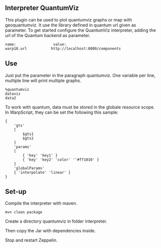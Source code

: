 ## Interpreter QuantumViz

This plugin can be used to plot quantumviz graphs or map with geoquantumviz. It use the library defined in quantum url given as parameter. 
To get started configure the QuantumViz interpreter, adding the url of the Quantum backend as parameter.
```
name:                 value:
warp10.url           http://localhost:8000/components
```

## Use
Just put the parameter in the paragraph quantumviz. One variable per line, multiple line will print multiple graphs.

```
%quantumviz
dataviz
data2
```

To work with quantum, data must be stored in the globale resource scope. In WarpScript, they can be set the following this sample: 
```
{
    'gts'
    [ 
        $gts1
        $gts2
    ]
    'params'
    [
        { 'key' 'key1' }
        { 'key' 'key2' 'color' ''#ff1010' }
    ]
    'globalParams'
    { 'interpolate' 'linear' }
}
```

## Set-up 

Compile the interpreter with maven.

```
mvn clean package
```

Create a directory quantumviz in folder interpreter.

Then copy the Jar with dependencies inside.

Stop and restart Zeppelin.
